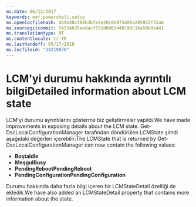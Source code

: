 ```yaml
---
ms.date: 06/12/2017
keywords: wmf,powershell,setup
ms.openlocfilehash: db9b48c188b3bfe2e20c06875606a285922f55a6
ms.sourcegitcommit: 54534635eedacf531d8d6344019dc16a50b8b441
ms.translationtype: MT
ms.contentlocale: tr-TR
ms.lasthandoff: 05/17/2018
ms.locfileid: "34219870"
---
```

# <a name="detailed-information-about-lcm-state"></a><span data-ttu-id="5f4e3-102">LCM'yi durumu hakkında ayrıntılı bilgi</span><span class="sxs-lookup"><span data-stu-id="5f4e3-102">Detailed information about LCM state</span></span>

<span data-ttu-id="5f4e3-103">LCM'yi durumu ayrıntılarını gösterme biz geliştirmeler yapıldı.</span><span class="sxs-lookup"><span data-stu-id="5f4e3-103">We have made improvements in exposing details about the LCM state.</span></span> <span data-ttu-id="5f4e3-104">Get-DscLocalConfigurationManager tarafından döndürülen LCMState şimdi aşağıdaki değerleri içerebilir:</span><span class="sxs-lookup"><span data-stu-id="5f4e3-104">The LCMState that is returned by Get-DscLocalConfigurationManager can now contain the following values:</span></span>

* <span data-ttu-id="5f4e3-105">**Boşta**</span><span class="sxs-lookup"><span data-stu-id="5f4e3-105">**Idle**</span></span>
* <span data-ttu-id="5f4e3-106">**Meşgul**</span><span class="sxs-lookup"><span data-stu-id="5f4e3-106">**Busy**</span></span>
* <span data-ttu-id="5f4e3-107">**PendingReboot**</span><span class="sxs-lookup"><span data-stu-id="5f4e3-107">**PendingReboot**</span></span>
* <span data-ttu-id="5f4e3-108">**PendingConfiguration**</span><span class="sxs-lookup"><span data-stu-id="5f4e3-108">**PendingConfiguration**</span></span>

<span data-ttu-id="5f4e3-109">Durumu hakkında daha fazla bilgi içeren bir LCMStateDetail özelliği de ekledik.</span><span class="sxs-lookup"><span data-stu-id="5f4e3-109">We have also added an LCMStateDetail property that contains more information about the state.</span></span>

